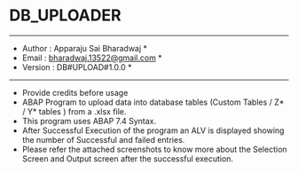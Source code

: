 # DB_UPLOADER
**************************************************************************************************************
* Author  : Apparaju Sai Bharadwaj                                                                           *
* Email   : bharadwaj.13522@gmail.com                                                                        *
* Version : DB#UPLOAD#1.0.0                                                                                  *
**************************************************************************************************************
* Provide credits before usage
* ABAP Program to upload data into database tables (Custom Tables / Z* / Y* tables ) from a .xlsx file.
* This program uses ABAP 7.4 Syntax.
* After Successful Execution of the program an ALV is displayed showing the number of Successful and failed entries.
* Please refer the attached screenshots to know more about the Selection Screen and Output screen after the successful execution.

